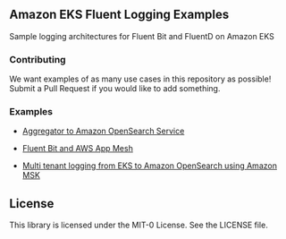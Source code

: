 ## Amazon EKS Fluent Logging Examples

Sample logging architectures for Fluent Bit and FluentD on Amazon EKS

### Contributing

We want examples of as many use cases in this repository as possible! Submit a Pull Request if you would like to add something.

### Examples

* [Aggregator to Amazon OpenSearch Service](examples/aggregator-to-amazon-opensearch/README.md)

* [Fluent Bit and AWS App Mesh](examples/fluent-bit-appmesh/README.md)

* [Multi tenant logging from EKS to Amazon OpenSearch using Amazon MSK](amazon-eks-fluent-logging-examples/tree/mainline/examples/eks-msk-opensearch)

## License

This library is licensed under the MIT-0 License. See the LICENSE file.

